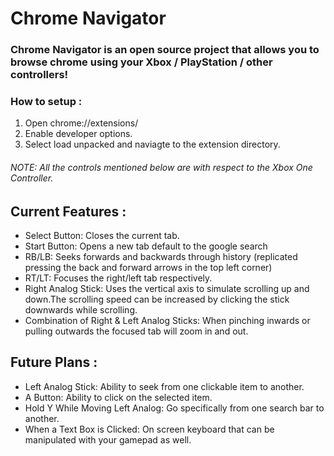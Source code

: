 # Chrome Navigator

### Chrome Navigator is an open source project that allows you to browse chrome using your Xbox / PlayStation / other controllers!

### How to setup :
1) Open chrome://extensions/
2) Enable developer options.
3) Select load unpacked and naviagte to the extension directory.

###### NOTE: All the controls mentioned below are with respect to the Xbox One Controller.

## Current Features :
- Select Button: Closes the current tab.
- Start Button: Opens a new tab default to the google search
- RB/LB: Seeks forwards and backwards through history (replicated pressing the back and forward arrows in the top left corner)
- RT/LT: Focuses the right/left tab respectively.
- Right Analog Stick: Uses the vertical axis to simulate scrolling up and down.The scrolling speed can be increased by clicking the stick downwards while scrolling.
- Combination of Right & Left Analog Sticks: When pinching inwards or pulling outwards the focused tab will zoom in and out.


## Future Plans :
- Left Analog Stick: Ability to seek from one clickable item to another.
- A Button: Ability to click on the selected item.
- Hold Y While Moving Left Analog: Go specifically from one search bar to another.
- When a Text Box is Clicked: On screen keyboard that can be manipulated with your gamepad as well.
